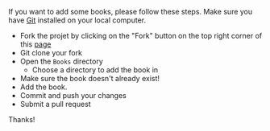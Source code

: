 If you want to add some books, please follow these steps. Make sure you have [Git](https://git-scm.com/) installed on your local computer.

- Fork the projet by clicking on the "Fork" button on the top right corner of this [page]()
- Git clone your fork
- Open the `Books` directory
    - Choose a directory to add the book in
- Make sure the book doesn't already exist!
- Add the book.
- Commit and push your changes
- Submit a pull request

Thanks!
